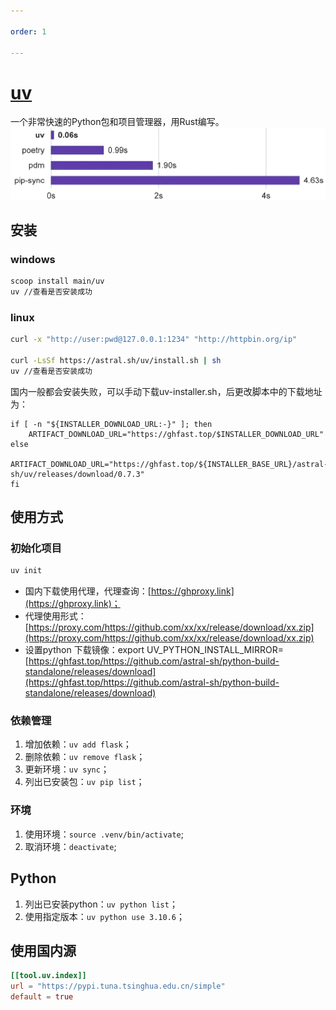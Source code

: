 ```yaml
---

order: 1

---
```






# [uv](https://docs.astral.sh/uv/)
一个非常快速的Python包和项目管理器，用Rust编写。
![](images/2025-05-12-10-13-40.png)
## 安装
### windows
```bash
scoop install main/uv
uv //查看是否安装成功
```
### linux
```bash
curl -x "http://user:pwd@127.0.0.1:1234" "http://httpbin.org/ip"

curl -LsSf https://astral.sh/uv/install.sh | sh
uv //查看是否安装成功
```
国内一般都会安装失败，可以手动下载uv-installer.sh，后更改脚本中的下载地址为：
```shell-unix-generic
if [ -n "${INSTALLER_DOWNLOAD_URL:-}" ]; then
    ARTIFACT_DOWNLOAD_URL="https://ghfast.top/$INSTALLER_DOWNLOAD_URL"
else
    ARTIFACT_DOWNLOAD_URL="https://ghfast.top/${INSTALLER_BASE_URL}/astral-sh/uv/releases/download/0.7.3"
fi
```
## 使用方式
### 初始化项目
```bash
uv init
```
- 国内下载使用代理，代理查询：[https://ghproxy.link](https://ghproxy.link)；
- 代理使用形式：[https://proxy.com/https://github.com/xx/xx/release/download/xx.zip](https://proxy.com/https://github.com/xx/xx/release/download/xx.zip)
- 设置python 下载镜像：export UV_PYTHON_INSTALL_MIRROR=[https://ghfast.top/https://github.com/astral-sh/python-build-standalone/releases/download](https://ghfast.top/https://github.com/astral-sh/python-build-standalone/releases/download)
  

### 依赖管理
1. 增加依赖：`uv add flask`；
1. 删除依赖：`uv remove flask`；
1. 更新环境：`uv sync`；
1. 列出已安装包：`uv pip list`；
### 环境
1. 使用环境：`source .venv/bin/activate`;
1. 取消环境：`deactivate`;
## Python
1. 列出已安装python：`uv python list`；
1. 使用指定版本：`uv python use 3.10.6`；

## 使用国内源
```toml
[[tool.uv.index]]
url = "https://pypi.tuna.tsinghua.edu.cn/simple"
default = true
```